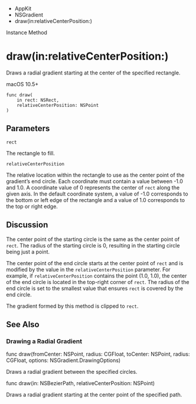 

- AppKit
- NSGradient
-  draw(in:relativeCenterPosition:) 

Instance Method

# draw(in:relativeCenterPosition:)

Draws a radial gradient starting at the center of the specified rectangle.

macOS 10.5+

``` source
func draw(
    in rect: NSRect,
    relativeCenterPosition: NSPoint
)
```

## Parameters 

`rect`  

The rectangle to fill.

`relativeCenterPosition`  

The relative location within the rectangle to use as the center point of the gradient’s end circle. Each coordinate must contain a value between -1.0 and 1.0. A coordinate value of 0 represents the center of `rect` along the given axis. In the default coordinate system, a value of -1.0 corresponds to the bottom or left edge of the rectangle and a value of 1.0 corresponds to the top or right edge.

## Discussion

The center point of the starting circle is the same as the center point of `rect`. The radius of the starting circle is 0, resulting in the starting circle being just a point.

The center point of the end circle starts at the center point of `rect` and is modified by the value in the `relativeCenterPosition` parameter. For example, if `relativeCenterPosition` contains the point (1.0, 1.0), the center of the end circle is located in the top-right corner of `rect`. The radius of the end circle is set to the smallest value that ensures `rect` is covered by the end circle.

The gradient formed by this method is clipped to `rect`.

## See Also

### Drawing a Radial Gradient

func draw(fromCenter: NSPoint, radius: CGFloat, toCenter: NSPoint, radius: CGFloat, options: NSGradient.DrawingOptions)

Draws a radial gradient between the specified circles.

func draw(in: NSBezierPath, relativeCenterPosition: NSPoint)

Draws a radial gradient starting at the center point of the specified path.

